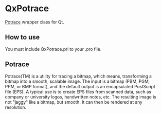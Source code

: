 QxPotrace
=========

[Potrace](http://potrace.sourceforge.net/) wrapper class for Qt.

How to use
----------

You must include QxPotrace.pri to your .pro file.

Potrace
-------

Potrace(TM) is a utility for tracing a bitmap, which means, transforming a bitmap into a smooth, scalable image. The input is a bitmap (PBM, PGM, PPM, or BMP format), and the default output is an encapsulated PostScript file (EPS). A typical use is to create EPS files from scanned data, such as company or university logos, handwritten notes, etc. The resulting image is not "jaggy" like a bitmap, but smooth. It can then be rendered at any resolution.